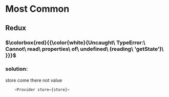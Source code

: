 # Most Common

## Redux 
### $\colorbox{red}{{\color{white}{Uncaught\ TypeError:\ Cannot\ read\ properties\ of\ undefined\ (reading\ 'getState')\ }}}$
### solution:

store come there not value
```js
    <Provider store={store}>
```

